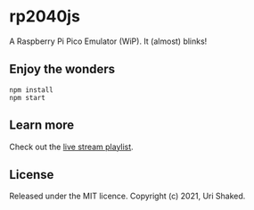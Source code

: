 # rp2040js

A Raspberry Pi Pico Emulator (WiP). It (almost) blinks!

## Enjoy the wonders

```
npm install
npm start
```

## Learn more

Check out the [live stream playlist](https://www.youtube.com/playlist?list=PLLomdjsHtJTxT-vdJHwa3z62dFXZnzYBm).

## License

Released under the MIT licence. Copyright (c) 2021, Uri Shaked.
